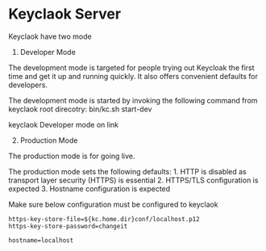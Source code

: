 Keyclaok Server
===============

Keyclaok have two mode 

1. Developer Mode 

The development mode is targeted for people trying out Keycloak the first time and get it up and running quickly. It also offers convenient defaults for developers.

The development mode is started by invoking the following command from keyclaok root direcotry:
	bin/kc.sh start-dev

keyclaok Developer mode on link 


2. Production Mode 

The production mode is for going live.

The production mode sets the following defaults:
	1. HTTP is disabled as transport layer security (HTTPS) is essential
	2. HTTPS/TLS configuration is expected
	3. Hostname configuration is expected

Make sure below configuration must be configured to keyclaok

	https-key-store-file=${kc.home.dir}conf/localhost.p12
	https-key-store-password=changeit

	hostname=localhost


